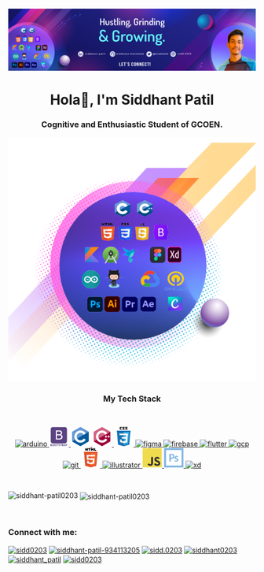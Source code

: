 ![MastHead](https://github.com/Siddhant-Patil0203/Siddhant-Patil0203/blob/2b7fb796fc40ea2f507affa96f3dac68804fa799/My%20Background.png)
<h1 align="center">Hola👋, I'm Siddhant Patil</h1>
<h3 align="center">Cognitive and Enthusiastic Student of GCOEN.</h3>

<p align="center"><img src="https://github.com/Siddhant-Patil0203/Siddhant-Patil0203/blob/e8651bd5fefb03a9263d63be1946fd922ab92026/Tech%20stack.png"></p>

<h3 align="center">My Tech Stack</h3>
<br>
<p align="center"> <a href="https://www.arduino.cc/" target="_blank"> <img src="https://cdn.worldvectorlogo.com/logos/arduino-1.svg" alt="arduino" width="40" height="40"/> </a> <a href="https://getbootstrap.com" target="_blank"> <img src="https://raw.githubusercontent.com/devicons/devicon/master/icons/bootstrap/bootstrap-plain-wordmark.svg" alt="bootstrap" width="40" height="40"/> </a> <a href="https://www.cprogramming.com/" target="_blank"> <img src="https://raw.githubusercontent.com/devicons/devicon/master/icons/c/c-original.svg" alt="c" width="40" height="40"/> </a> <a href="https://www.w3schools.com/cpp/" target="_blank"> <img src="https://raw.githubusercontent.com/devicons/devicon/master/icons/cplusplus/cplusplus-original.svg" alt="cplusplus" width="40" height="40"/> </a> <a href="https://www.w3schools.com/css/" target="_blank"> <img src="https://raw.githubusercontent.com/devicons/devicon/master/icons/css3/css3-original-wordmark.svg" alt="css3" width="40" height="40"/> </a> <a href="https://www.figma.com/" target="_blank"> <img src="https://www.vectorlogo.zone/logos/figma/figma-icon.svg" alt="figma" width="40" height="40"/> </a> <a href="https://firebase.google.com/" target="_blank"> <img src="https://www.vectorlogo.zone/logos/firebase/firebase-icon.svg" alt="firebase" width="40" height="40"/> </a> <a href="https://flutter.dev" target="_blank"> <img src="https://www.vectorlogo.zone/logos/flutterio/flutterio-icon.svg" alt="flutter" width="40" height="40"/> </a> <a href="https://cloud.google.com" target="_blank"> <img src="https://www.vectorlogo.zone/logos/google_cloud/google_cloud-icon.svg" alt="gcp" width="40" height="40"/> </a> <a href="https://git-scm.com/" target="_blank"> <img src="https://www.vectorlogo.zone/logos/git-scm/git-scm-icon.svg" alt="git" width="40" height="40"/> </a> <a href="https://www.w3.org/html/" target="_blank"> <img src="https://raw.githubusercontent.com/devicons/devicon/master/icons/html5/html5-original-wordmark.svg" alt="html5" width="40" height="40"/> </a> <a href="https://www.adobe.com/in/products/illustrator.html" target="_blank"> <img src="https://www.vectorlogo.zone/logos/adobe_illustrator/adobe_illustrator-icon.svg" alt="illustrator" width="40" height="40"/> </a> <a href="https://developer.mozilla.org/en-US/docs/Web/JavaScript" target="_blank"> <img src="https://raw.githubusercontent.com/devicons/devicon/master/icons/javascript/javascript-original.svg" alt="javascript" width="40" height="40"/> </a> <a href="https://www.photoshop.com/en" target="_blank"> <img src="https://raw.githubusercontent.com/devicons/devicon/master/icons/photoshop/photoshop-line.svg" alt="photoshop" width="40" height="40"/> </a> <a href="https://www.adobe.com/products/xd.html" target="_blank"> <img src="https://cdn.worldvectorlogo.com/logos/adobe-xd.svg" alt="xd" width="40" height="40"/> </a> </p>

<br>
<p><img align="left" src="https://github-readme-stats.vercel.app/api/top-langs?username=siddhant-patil0203&show_icons=true&locale=en&layout=compact" alt="siddhant-patil0203" /></p>

<p>&nbsp;<img align="center" src="https://github-readme-stats.vercel.app/api?username=siddhant-patil0203&show_icons=true&locale=en" alt="siddhant-patil0203" /></p>
<br>

<h3 align="left">Connect with me:</h3>
<p align="left">
<a href="https://twitter.com/sidd0203" target="blank"><img align="center" src="https://raw.githubusercontent.com/rahuldkjain/github-profile-readme-generator/master/src/images/icons/Social/twitter.svg" alt="sidd0203" height="30" width="40" /></a>
<a href="https://linkedin.com/in/siddhant-patil-934113205" target="blank"><img align="center" src="https://raw.githubusercontent.com/rahuldkjain/github-profile-readme-generator/master/src/images/icons/Social/linked-in-alt.svg" alt="siddhant-patil-934113205" height="30" width="40" /></a>
<a href="https://instagram.com/sidd.0203" target="blank"><img align="center" src="https://raw.githubusercontent.com/rahuldkjain/github-profile-readme-generator/master/src/images/icons/Social/instagram.svg" alt="sidd.0203" height="30" width="40" /></a>
<a href="https://www.codechef.com/users/siddhant0203" target="blank"><img align="center" src="https://cdn.jsdelivr.net/npm/simple-icons@3.1.0/icons/codechef.svg" alt="siddhant0203" height="30" width="40" /></a>
<a href="https://www.hackerrank.com/siddhant_patil" target="blank"><img align="center" src="https://raw.githubusercontent.com/rahuldkjain/github-profile-readme-generator/master/src/images/icons/Social/hackerrank.svg" alt="siddhant_patil" height="30" width="40" /></a>
<a href="https://auth.geeksforgeeks.org/user/sidd0203" target="blank"><img align="center" src="https://raw.githubusercontent.com/rahuldkjain/github-profile-readme-generator/master/src/images/icons/Social/geeks-for-geeks.svg" alt="sidd0203" height="30" width="40" /></a>
</p>

